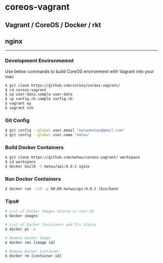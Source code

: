 # coreos-vagrant
## Vagrant / CoreOS / Docker / rkt
## nginx

---

### Development Environmemnt
Use below commands to build CoreOS environment with Vagrant into your mac

```bash
$ git clone https://github.com/coreos/coreos-vagrant/
$ cd coreos-vagrant
$ cp user-data.sample user-data
$ cp config.rb.sample config.rb
$ vagrant up
$ vagrant ssh
```

### Git Config

```bash
$ git config --global user.email "matwumatwu@gmail.com"
$ git config --global user.name "matwu"
```

### Build Docker Containers

```bash
$ git clone https://github.com/matwu/coreos-vagrant/ workspace
$ cd workspace
$ docker build -t matwu/api:0.0.1 nginx
```

### Run Docker Containers

```bash
$ docker run -itd -p 80:80 matwu/api:0.0.1 /bin/bash
```


### Tips#

```bash
# List of Docker Images Stored in Your OS
$ docker images

# List of Docker Containers and Its Status
$ docker ps -a

# Remove Docker Image
$ docker rmi [image id]

# Remove Docker Container
$ docker rm [container id]
```
